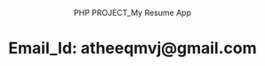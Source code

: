 <p align="center">PHP PROJECT_My Resume App</a></p>
<h1 align="center"> Email_Id: atheeqmvj@gmail.com</p>
